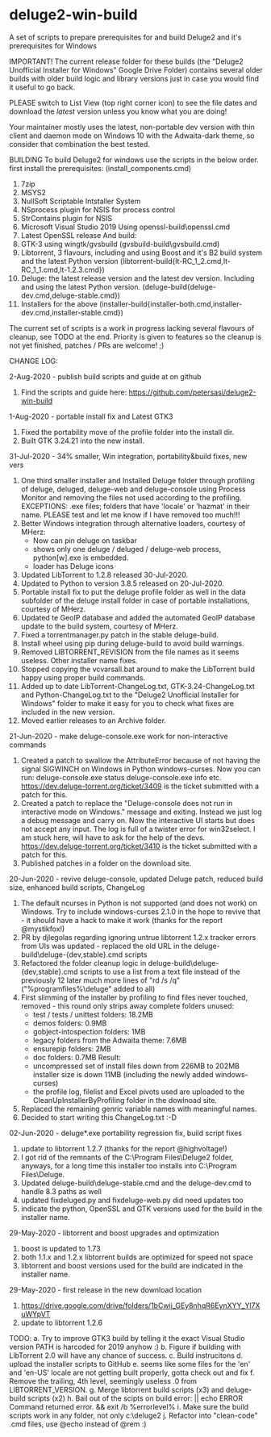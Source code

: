 # deluge2-win-build
A set of scripts to prepare prerequisites for and build Deluge2 and it's prerequisites for Windows

IMPORTANT!
The current release folder for these builds (the "Deluge2 Unofficial Installer for Windows" Google Drive Folder) contains several older builds with older build logic and library versions just in case you would find it useful to go back. 

PLEASE switch to List View (top right corner icon) to see the file dates and download the _latest_ version unless you know what you are doing! 

Your maintainer mostly uses the latest, non-portable dev version with thin client and daemon mode on Windows 10 with the Adwaita-dark theme, so consider that combination the best tested.

BUILDING
To build Deluge2 for windows use the scripts in the below order. first install the prerequisites: (install_components.cmd)
1.	7zip
2.	MSYS2
3.	NullSoft Scriptable Intstaller System
4.	NSprocess plugin for NSIS for process control
5.	StrContains plugin for NSIS
6.	Microsoft Visual Studio 2019
Using openssl-build\openssl.cmd
7.	Latest OpenSSL release
And build: 
1.	GTK-3 using wingtk/gvsbuild (gvsbuild-build\gvsbuild.cmd)
2.	Libtorrent, 3 flavours, including and using Boost and it's B2 build system and the latest Python version (libtorrent-build\{lt-RC_1_2.cmd,lt-RC_1_1.cmd,lt-1.2.3.cmd})
3.	Deluge: the latest release version and the latest dev version. Including and using the latest Python version. (deluge-build\{deluge-dev.cmd,deluge-stable.cmd})
4.	Installers for the above (installer-build\{installer-both.cmd,installer-dev.cmd,installer-stable.cmd})

The current set of scripts is a work in progress lacking several flavours of cleanup, see TODO at the end. Priority is given to features so the cleanup is not yet finished, patches / PRs
are welcome! ;)

CHANGE LOG:

2-Aug-2020 - publish build scripts and guide at on github

1.	Find the scripts and guide here: https://github.com/petersasi/deluge2-win-build

1-Aug-2020 - portable install fix and Latest GTK3

1.	Fixed the portability move of the profile folder into the install dir.
2.	Built GTK 3.24.21 into the new install.

31-Jul-2020 - 34% smaller, Win integration, portability&build fixes, new vers

1.	One third smaller installer and Installed Deluge folder through profiling
	of deluge, deluged, deluge-web and deluge-console using Process Monitor
	and removing the files not used according to the profiling.
	EXCEPTIONS: .exe files; folders that have 'locale' or 'hazmat' in their
	name.
	PLEASE test and let me know if I have removed too much!!!
2.	Better Windows integration through alternative loaders, courtesy of MHerz:
	- Now can pin deluge on taskbar
	- shows only one deluge / deluged / deluge-web process, python[w].exe is
	  embedded.
	- loader has Deluge icons
3.	Updated LibTorrent to 1.2.8 released 30-Jul-2020.
4.	Updated to Python to version 3.8.5 released on 20-Jul-2020.
5.	Portable install fix to put the deluge profile folder as well in the data
	subfolder of the deluge install folder in case of portable installations,
	courtesy of MHerz.
6.	Updated te GeoIP database and added the automated GeoIP database update to
	the build system, courtesy of MHerz.
7.	Fixed a torrentmanager.py patch in the stable deluge-build.
8.	Install wheel using pip during deluge-build to avoid build warnings.
9.	Removed LIBTORRENT_REVISION from the file names as it seems useless. Other
	installer name fixes.
10.	Stopped copying the vcvarsall.bat around to make the LibTorrent build happy
	using proper build commands.
11.	Added up to date LibTorrent-ChangeLog.txt, GTK-3.24-ChangeLog.txt and
	Python-ChangeLog.txt to the "Deluge2 Unofficial Installer for Windows"
	folder to make it easy for you to check what fixes are included in the new
	version.
12.	Moved earlier releases to an Archive folder.

21-Jun-2020 - make deluge-console.exe work for non-interactive commands

1.	Created a patch to swallow the AttributeError because of not having the
	signal SIGWINCH on Windows in Python windows-curses. Now you can run:
	deluge-console.exe status
	deluge-console.exe info 
	etc.
	https://dev.deluge-torrent.org/ticket/3409 is the ticket submitted with a
	patch for this.
2.	Created a patch to replace the "Deluge-console does not run in interactive
	mode on Windows." message and exiting. Instead we just log a debug message
	and carry on. Now the interactive UI starts but does not accept any input.
	The log is full of a twister error for win32select. I am stuck here, will
	have to ask for the help of the devs.
	https://dev.deluge-torrent.org/ticket/3410 is the ticket submitted with a
	patch for this.
3.	Published patches in a folder on the download site.

20-Jun-2020	- revive deluge-console, updated Deluge patch, reduced build size,
			enhanced build scripts, ChangeLog

1.	The default ncurses in Python is not supported (and does not work) on
	Windows. Try to include windows-curses 2.1.0 in the hope to revive that -
	it should have a hack to make it work (thanks for the report @mystikfox!)
2. PR by djlegolas regarding ignoring untrue libtorrent 1.2.x tracker errors
	from UIs was updated - replaced the old URL in the
	deluge-build\deluge-{dev,stable}.cmd scripts
3.	Refactored the folder cleanup logic in deluge-build\deluge-{dev,stable}.cmd
	scripts to use a list from a text file instead of the previously 12 later
	much more lines of "rd /s /q" ("%programfiles%\deluge\" added to all)
4.	First slimming of the installer by profiling to find files never touched,
	removed - this round only strips away complete folders unused:
	- test / tests / unittest folders: 18.2MB
	- demos folders: 0.9MB 
	- gobject-intospection folders: 1MB
	- legacy folders from the Adwaita theme: 7.6MB
	- ensurepip folders: 2MB
	- doc folders: 0.7MB
	Result:
	-	uncompressed set of install files down from 226MB to 202MB
		installer size is down 11MB (including the newly added windows-curses)
	- 	the profile log, filelist and Excel pivots used are uploaded to the 
		CleanUpInstallerByProfiling folder in the dowlnoad site.
5.	Replaced the remaining genric variable names with meaningful names.
6.	Decided to start writing this ChangeLog.txt :-D

02-Jun-2020 - deluge*.exe portability regression fix, build script fixes

1. 	update to libtorrent 1.2.7 (thanks for the report @highvoltage!)
2.	I got rid of the remnants of the C:\Program Files\Deluge2 folder, anyways,
	for a long time this installer too installs into C:\Program Files\Deluge.
3.	Updated deluge-build\deluge-stable.cmd and the deluge-dev.cmd to handle
	8.3 paths as well
4.	updated fixdeluged.py and fixdeluge-web.py did need updates too
5.	indicate the python, OpenSSL and GTK versions  used for the build in the
	installer name.

29-May-2020 - libtorrent and boost upgrades and optimization

1.	boost is updated to 1.73
2.	both 1.1.x and 1.2.x libtorrent builds are optimized for speed not space
3.	libtorrent and boost versions used for the build are indicated in the
	installer name.

29-May-2020 - first release in the new download location

1.	https://drive.google.com/drive/folders/1bCwij_GEy8nhqR6EynXYY_Yl7XuWYpVT
2.	update to libtorrent 1.2.6

TODO:
a.	Try to improve GTK3 build by telling it the exact Visual Studio version
	PATH is harcoded for 2019 anyhow :)
b.	Figure if building with LibTorrent 2.0 will have any chance of success.
c.	Build instrucitons
d.	upload the installer scripts to GitHub
e.	seems like some files for the 'en' and 'en-US' locale are not getting
	built properly, gotta check out and fix
f.	Remove the trailing, 4th level, seemingly useless .0 from
	LIBTORRENT_VERSION.
g.	Merge libtorrent build scripts (x3) and deluge-build scripts (x2)
h.	Bail out of the scipts on build error:
	|| echo ERROR Command returned error. && exit /b %errorlevel%
i.	Make sure the build scripts work in any folder, not only c:\deluge2
j. Refactor into "clean-code" .cmd files, use @echo instead of @rem :)